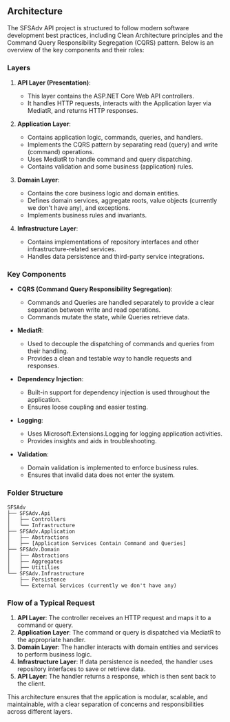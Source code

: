 ## Architecture

The SFSAdv API project is structured to follow modern software development best practices, including Clean Architecture principles and the Command Query Responsibility Segregation (CQRS) pattern. 
Below is an overview of the key components and their roles:

### Layers

1. **API Layer (Presentation)**:
   - This layer contains the ASP.NET Core Web API controllers.
   - It handles HTTP requests, interacts with the Application layer via MediatR, and returns HTTP responses.

2. **Application Layer**:
   - Contains application logic, commands, queries, and handlers.
   - Implements the CQRS pattern by separating read (query) and write (command) operations.
   - Uses MediatR to handle command and query dispatching.
   - Contains validation and some business (application) rules.

3. **Domain Layer**:
   - Contains the core business logic and domain entities.
   - Defines domain services, aggregate roots, value objects (currently we don't have any), and exceptions.
   - Implements business rules and invariants.

4. **Infrastructure Layer**:
   - Contains implementations of repository interfaces and other infrastructure-related services.
   - Handles data persistence and third-party service integrations.

### Key Components

- **CQRS (Command Query Responsibility Segregation)**:
  - Commands and Queries are handled separately to provide a clear separation between write and read operations.
  - Commands mutate the state, while Queries retrieve data.

- **MediatR**:
  - Used to decouple the dispatching of commands and queries from their handling.
  - Provides a clean and testable way to handle requests and responses.

- **Dependency Injection**:
  - Built-in support for dependency injection is used throughout the application.
  - Ensures loose coupling and easier testing.

- **Logging**:
  - Uses Microsoft.Extensions.Logging for logging application activities.
  - Provides insights and aids in troubleshooting.

- **Validation**:
  - Domain validation is implemented to enforce business rules.
  - Ensures that invalid data does not enter the system.

### Folder Structure

```
SFSAdv
├── SFSAdv.Api
│   ├── Controllers
│   └── Infrastructure
├── SFSAdv.Application
│   ├── Abstractions
│   ├── [Application Services Contain Command and Queries]
├── SFSAdv.Domain
│   ├── Abstractions
│   ├── Aggregates
│   ├── Utitilies
└── SFSAdv.Infrastructure
    ├── Persistence
    └── External Services (currently we don't have any)
```

### Flow of a Typical Request

1. **API Layer**: The controller receives an HTTP request and maps it to a command or query.
2. **Application Layer**: The command or query is dispatched via MediatR to the appropriate handler.
3. **Domain Layer**: The handler interacts with domain entities and services to perform business logic.
4. **Infrastructure Layer**: If data persistence is needed, the handler uses repository interfaces to save or retrieve data.
5. **API Layer**: The handler returns a response, which is then sent back to the client.

This architecture ensures that the application is modular, scalable, and maintainable, with a clear separation of concerns and responsibilities across different layers.
